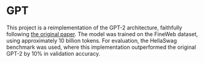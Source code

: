# GPT
This project is a reimplementation of the GPT-2 architecture, faithfully following [the original paper](https://arxiv.org/abs/1706.03762). The model was trained on the FineWeb dataset, using approximately 10 billion tokens. For evaluation, the HellaSwag benchmark was used, where this implementation outperformed the original GPT-2 by 10% in validation accuracy.
